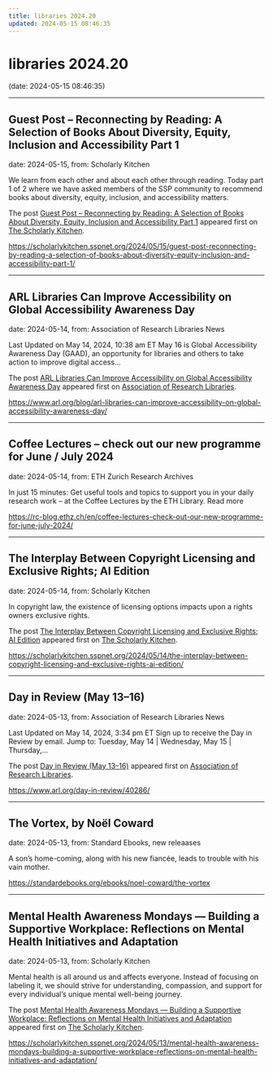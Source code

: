 ```yaml
---
title: libraries 2024.20
updated: 2024-05-15 08:46:35
---
```


# libraries 2024.20

(date: 2024-05-15 08:46:35)

---

## Guest Post – Reconnecting by Reading: A Selection of Books About Diversity, Equity, Inclusion and Accessibility Part 1

date: 2024-05-15, from: Scholarly Kitchen

<p>We learn from each other and about each other through reading. Today part 1 of 2 where we have asked members of the SSP community to recommend books about diversity, equity, inclusion, and accessibility matters.</p>
<p>The post <a href="https://scholarlykitchen.sspnet.org/2024/05/15/guest-post-reconnecting-by-reading-a-selection-of-books-about-diversity-equity-inclusion-and-accessibility-part-1/">Guest Post – Reconnecting by Reading: A Selection of Books About Diversity, Equity, Inclusion and Accessibility Part 1</a> appeared first on <a href="https://scholarlykitchen.sspnet.org">The Scholarly Kitchen</a>.</p>
 

<https://scholarlykitchen.sspnet.org/2024/05/15/guest-post-reconnecting-by-reading-a-selection-of-books-about-diversity-equity-inclusion-and-accessibility-part-1/>

---

## ARL Libraries Can Improve Accessibility on Global Accessibility Awareness Day

date: 2024-05-14, from: Association of Research Libraries News

<p>Last Updated on May 14, 2024, 10:38 am ET May 16 is Global Accessibility Awareness Day (GAAD), an opportunity for libraries and others to take action to improve digital access...</p>
<p>The post <a href="https://www.arl.org/blog/arl-libraries-can-improve-accessibility-on-global-accessibility-awareness-day/">ARL Libraries Can Improve Accessibility on Global Accessibility Awareness Day</a> appeared first on <a href="https://www.arl.org">Association of Research Libraries</a>.</p>
 

<https://www.arl.org/blog/arl-libraries-can-improve-accessibility-on-global-accessibility-awareness-day/>

---

## Coffee Lectures – check out our new programme for June / July 2024

date: 2024-05-14, from: ETH Zurich Research Archives

In just 15 minutes: Get useful tools and topics to support you in your daily research work – at the Coffee Lectures by the ETH Library. Read more<img src="https://analytics.library.ethz.ch/piwik.php?idsite=1&amp;rec=1&amp;url=https%3A%2F%2Frc-blog.ethz.ch%2Fen%2Fcoffee-lectures-check-out-our-new-programme-for-june-july-2024%2F&amp;action_name=Coffee+Lectures+%E2%80%93+check+out+our+new+programme+for+June+%2F+July+2024&amp;urlref=https%3A%2F%2Frc-blog.ethz.ch%2Fen%2Ffeed%2F" style="border:0;width:0;height:0" width="0" height="0" alt="" /> 

<https://rc-blog.ethz.ch/en/coffee-lectures-check-out-our-new-programme-for-june-july-2024/>

---

## The Interplay Between Copyright Licensing and Exclusive Rights; AI Edition

date: 2024-05-14, from: Scholarly Kitchen

<p>In copyright law, the existence of licensing options impacts upon a rights owners exclusive rights.</p>
<p>The post <a href="https://scholarlykitchen.sspnet.org/2024/05/14/the-interplay-between-copyright-licensing-and-exclusive-rights-ai-edition/">The Interplay Between Copyright Licensing and Exclusive Rights; AI Edition</a> appeared first on <a href="https://scholarlykitchen.sspnet.org">The Scholarly Kitchen</a>.</p>
 

<https://scholarlykitchen.sspnet.org/2024/05/14/the-interplay-between-copyright-licensing-and-exclusive-rights-ai-edition/>

---

## Day in Review (May 13–16)

date: 2024-05-13, from: Association of Research Libraries News

<p>Last Updated on May 14, 2024, 3:34 pm ET Sign up to receive the Day in Review by email. Jump to: Tuesday, May 14 &#124; Wednesday, May 15 &#124; Thursday,...</p>
<p>The post <a href="https://www.arl.org/day-in-review/40286/">Day in Review (May 13–16)</a> appeared first on <a href="https://www.arl.org">Association of Research Libraries</a>.</p>
 

<https://www.arl.org/day-in-review/40286/>

---

## The Vortex, by Noël Coward

date: 2024-05-13, from: Standard Ebooks, new releaases

A son’s home-coming, along with his new fiancée, leads to trouble with his vain mother. 

<https://standardebooks.org/ebooks/noel-coward/the-vortex>

---

## Mental Health Awareness Mondays — Building a Supportive Workplace: Reflections on Mental Health Initiatives and Adaptation

date: 2024-05-13, from: Scholarly Kitchen

<p>Mental health is all around us and affects everyone. Instead of focusing on labeling it, we should strive for understanding, compassion, and support for every individual’s unique mental well-being journey.</p>
<p>The post <a href="https://scholarlykitchen.sspnet.org/2024/05/13/mental-health-awareness-mondays-building-a-supportive-workplace-reflections-on-mental-health-initiatives-and-adaptation/">Mental Health Awareness Mondays &#8212; Building a Supportive Workplace: Reflections on Mental Health Initiatives and Adaptation</a> appeared first on <a href="https://scholarlykitchen.sspnet.org">The Scholarly Kitchen</a>.</p>
 

<https://scholarlykitchen.sspnet.org/2024/05/13/mental-health-awareness-mondays-building-a-supportive-workplace-reflections-on-mental-health-initiatives-and-adaptation/>

